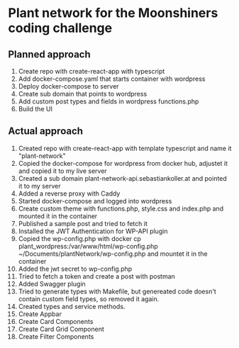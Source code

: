 # Plant network for the Moonshiners coding challenge

## Planned approach

1. Create repo with create-react-app with typescript
2. Add docker-compose.yaml that starts container with wordpress
3. Deploy docker-compose to server
4. Create sub domain that points to wordpress
5. Add custom post types and fields in wordpress functions.php
6. Build the UI

## Actual approach

1. Created repo with create-react-app with template typescript and name it "plant-network"
2. Copied the docker-compose for wordpress from docker hub, adjustet it and copied it to my live server
3. Created a sub domain plant-network-api.sebastiankoller.at and pointed it to my server
4. Added a reverse proxy with Caddy
5. Started docker-compose and logged into wordpress
6. Create custom theme with functions.php, style.css and index.php and mounted it in the container
7. Published a sample post and tried to fetch it
8. Installed the JWT Authentication for WP-API plugin
9. Copied the wp-config.php with docker cp plant_wordpress:/var/www/html/wp-config.php ~/Documents/plantNetwork/wp-config.php and mountet it in the container
10. Added the jwt secret to wp-config.php
11. Tried to fetch a token and create a post with postman
12. Added Swagger plugin
13. Tried to generate types with Makefile, but genereated code doesn't contain custom field types, so removed it again.
14. Created types and service methods.
15. Create Appbar
16. Create Card Components
17. Create Card Grid Component
18. Create Filter Components
